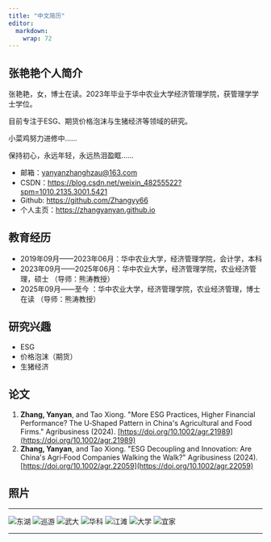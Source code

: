 ```yaml
---
title: "中文简历"
editor: 
  markdown: 
    wrap: 72
---
```


## 张艳艳个人简介

张艳艳，女，博士在读。2023年毕业于华中农业大学经济管理学院，获管理学学士学位。  

目前专注于ESG、期货价格泡沫与生猪经济等领域的研究。  

小菜鸡努力进修中……

保持初心，永远年轻，永远热泪盈眶……

- 邮箱：<yanyanzhanghzau@163.com>
- CSDN：<https://blog.csdn.net/weixin_48255522?spm=1010.2135.3001.5421>
- Github: <https://github.com/Zhangyy66>
- 个人主页：<https://zhangyanyan.github.io>

## 教育经历

- 2019年09月——2023年06月：华中农业大学，经济管理学院，会计学，本科
- 2023年09月——2025年06月：华中农业大学，经济管理学院，农业经济管理，硕士     （导师：熊涛教授）
- 2025年09月——至今      ：华中农业大学，经济管理学院，农业经济管理，博士在读 （导师：熊涛教授）

## 研究兴趣

- ESG
- 价格泡沫（期货）
- 生猪经济

## 论文

1. **Zhang, Yanyan**, and Tao Xiong. "More ESG Practices, Higher Financial Performance? The U‐Shaped Pattern in China's Agricultural and Food Firms." Agribusiness (2024).  [https://doi.org/10.1002/agr.21989](https://doi.org/10.1002/agr.21989)
2. **Zhang, Yanyan**, and Tao Xiong. "ESG Decoupling and Innovation: Are China's Agri‐Food Companies Walking the Walk?" Agribusiness (2024).  [https://doi.org/10.1002/agr.22059](https://doi.org/10.1002/agr.22059)

## 照片

---

![东湖](C:\Users\26985\Documents\GitHub\zhangyanyan.github.io\images\生活照\东湖.jpg)
![巡游](C:\Users\26985\Documents\GitHub\zhangyanyan.github.io\images\生活照\巡游.jpg)
![武大](C:\Users\26985\Documents\GitHub\zhangyanyan.github.io\images\生活照\武大.jpg)
![华科](C:\Users\26985\Documents\GitHub\zhangyanyan.github.io\images\生活照\华科.jpg)
![江滩](C:\Users\26985\Documents\GitHub\zhangyanyan.github.io\images\生活照\江滩.jpg)
![大学](C:\Users\26985\Documents\GitHub\zhangyanyan.github.io\images\生活照\大学.jpg)
![宜家](C:\Users\26985\Documents\GitHub\zhangyanyan.github.io\images\生活照\宜家.jpg)

---
